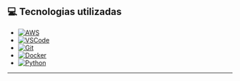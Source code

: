 
## 💻 Tecnologias utilizadas

- [![AWS](https://skillicons.dev/icons/aws)](https://aws.amazon.com)
- [![VSCode](https://skillicons.dev/icons/vscode)](https://code.visualstudio.com)
- [![Git](https://skillicons.dev/icons/git)](https://git-scm.com)
- [![Docker](https://skillicons.dev/icons/docker)](https://www.docker.com)
- [![Python](https://skillicons.dev/icons/python)](https://www.python.org)

***